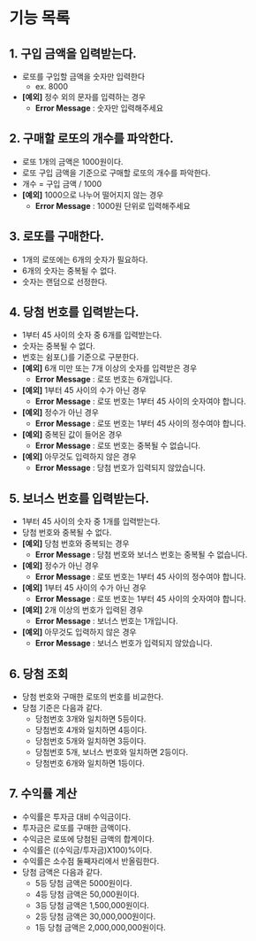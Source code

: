# 기능 목록

## 1. 구입 금액을 입력받는다.

- 로또를 구입할 금액을 숫자만 입력한다
  - ex. 8000
- **[예외]** 정수 외의 문자를 입력하는 경우
  - **Error Message** : 숫자만 입력해주세요

## 2. 구매할 로또의 개수를 파악한다.

- 로또 1개의 금액은 1000원이다.
- 로또 구입 금액을 기준으로 구매할 로또의 개수를 파악한다.
- 개수 = 구입 금액 / 1000
- **[예외]** 1000으로 나누어 떨어지지 않는 경우
  - **Error Message** : 1000원 단위로 입력해주세요

## 3. 로또를 구매한다.

- 1개의 로또에는 6개의 숫자가 필요하다.
- 6개의 숫자는 중복될 수 없다.
- 숫자는 랜덤으로 선정한다.

## 4. 당첨 번호를 입력받는다.

- 1부터 45 사이의 숫자 중 6개를 입력받는다.
- 숫자는 중복될 수 없다.
- 번호는 쉼포(,)를 기준으로 구분한다.
- **[예외]** 6개 미만 또는 7개 이상의 숫자를 입력받은 경우
  - **Error Message** : 로또 번호는 6개입니다.
- **[예외]** 1부터 45 사이의 수가 아닌 경우
  - **Error Message** : 로또 번호는 1부터 45 사이의 숫자여야 합니다.
- **[예외]** 정수가 아닌 경우
  - **Error Message** : 로또 번호는 1부터 45 사이의 정수여야 합니다.
- **[예외]** 중복된 값이 들어온 경우
  - **Error Message** : 로또 번호는 중복될 수 없습니다.
- **[예외]** 아무것도 입력하지 않은 경우
    - **Error Message** : 당첨 번호가 입력되지 않았습니다.

## 5. 보너스 번호를 입력받는다.

- 1부터 45 사이의 숫자 중 1개를 입력받는다.
- 당첨 번호와 중복될 수 없다.
- **[예외]** 당첨 번호와 중복되는 경우
  - **Error Message** : 당첨 번호와 보너스 번호는 중복될 수 없습니다.
- **[예외]** 정수가 아닌 경우
  - **Error Message** : 로또 번호는 1부터 45 사이의 정수여야 합니다.
- **[예외]** 1부터 45 사이의 수가 아닌 경우
  - **Error Message** : 로또 번호는 1부터 45 사이의 숫자여야 합니다.
- **[예외]** 2개 이상의 번호가 입력된 경우
  - **Error Message** : 보너스 번호는 1개입니다.
- **[예외]** 아무것도 입력하지 않은 경우
  - **Error Message** : 보너스 번호가 입력되지 않았습니다.

## 6. 당첨 조회

- 당첨 번호와 구매한 로또의 번호를 비교한다.
- 당첨 기준은 다음과 같다.
  - 당첨번호 3개와 일치하면 5등이다.
  - 당첨번호 4개와 일치하면 4등이다.
  - 당첨번호 5개와 일치하면 3등이다.
  - 당첨번호 5개, 보너스 번호와 일치하면 2등이다.
  - 당첨번호 6개와 일치하면 1등이다.

## 7. 수익률 계산

- 수익률은 투자금 대비 수익금이다.
- 투자금은 로또를 구매한 금액이다.
- 수익금은 로또에 당첨된 금액의 합계이다.
- 수익률은 ((수익금/투자금)X100)%이다.
- 수익률은 소수점 둘째자리에서 반올림한다.
- 당첨 금액은 다음과 같다.
  - 5등 당첨 금액은 5000원이다.
  - 4등 당첨 금액은 50,000원이다.
  - 3등 당첨 금액은 1,500,000원이다.
  - 2등 당첨 금액은 30,000,000원이다.
  - 1등 당첨 금액은 2,000,000,000원이다.